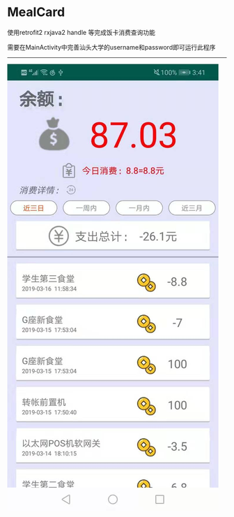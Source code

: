 # MealCard

使用retrofit2 rxjava2 handle 等完成饭卡消费查询功能  

需要在MainActivity中完善汕头大学的username和password即可运行此程序

--------------------------
![image](https://github.com/STUFelix/MealCard/blob/master/images/417242575859910806.jpg)      

